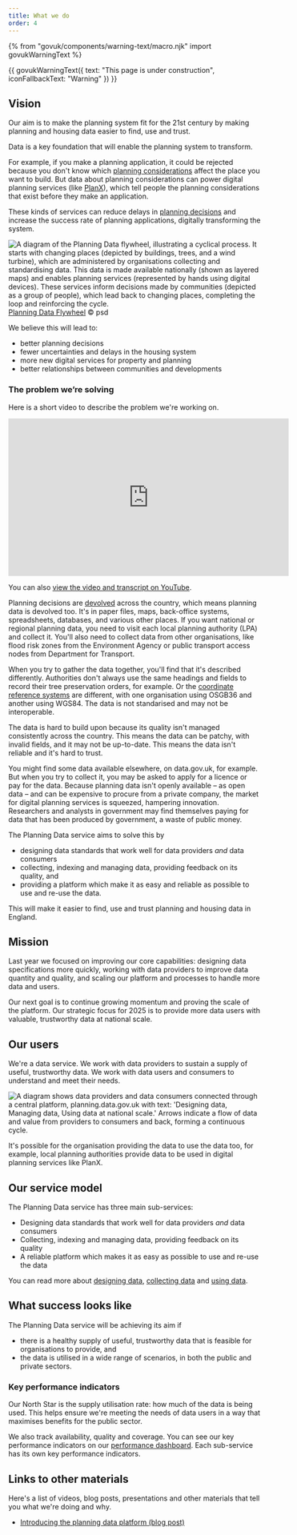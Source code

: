 ```yaml
---
title: What we do
order: 4
---
```

{% from "govuk/components/warning-text/macro.njk" import govukWarningText %}

{{ govukWarningText({
  text: "This page is under construction",
  iconFallbackText: "Warning"
}) }}

## Vision

Our aim is to make the planning system fit for the 21st century by making planning and housing data easier to find, use and trust. 

Data is a key foundation that will enable the planning system to transform. 

For example, if you make a planning application, it could be rejected because you don't know which [planning considerations](/what-we-do/key-concepts#planning-consideration) affect the place you want to build. But data about planning considerations can power digital planning services (like [PlanX](https://www.planx.uk/How-it-works)), which tell people the planning considerations that exist before they make an application. 

These kinds of services can reduce delays in [planning decisions](/what-we-do/key-concepts#planning-decision) and increase the success rate of planning applications, digitally transforming the system.

![A diagram of the Planning Data flywheel, illustrating a cyclical process. It starts with changing places (depicted by buildings, trees, and a wind turbine), which are administered by organisations collecting and standardising data. This data is made available nationally (shown as layered maps) and enables planning services (represented by hands using digital devices). These services inform decisions made by communities (depicted as a group of people), which lead back to changing places, completing the loop and reinforcing the cycle.](../assets/images/planning-data-flywheel.jpg)
[Planning Data Flywheel](https://www.flickr.com/photos/psd/53561519291/in/album-72157703657907285) © psd

We believe this will lead to: 

- better planning decisions 
- fewer uncertainties and delays in the housing system 
- more new digital services for property and planning 
- better relationships between communities and developments

### The problem we’re solving

Here is a short video to describe the problem we're working on.

<iframe width="560" height="315" src="https://www.youtube-nocookie.com/embed/UuugC3rV6QI?si=EkMoWgCYeAaX81fI" title="YouTube video player" frameborder="0" allow="accelerometer; autoplay; clipboard-write; encrypted-media; gyroscope; picture-in-picture; web-share" referrerpolicy="strict-origin-when-cross-origin" allowfullscreen></iframe>

You can also [view the video and transcript on YouTube](https://www.youtube.com/watch?v=UuugC3rV6QI).

Planning decisions are [devolved](/what-we-do/key-concepts#devolution) across the country, which means planning data is devolved too. It's in paper files, maps, back-office systems, spreadsheets, databases, and various other places. If you want national or regional planning data, you need to visit each local planning authority (LPA) and collect it. You'll also need to collect data from other organisations, like flood risk zones from the Environment Agency or public transport access nodes from Department for Transport.

When you try to gather the data together, you'll find that it's described differently. Authorities don't always use the same headings and fields to record their tree preservation orders, for example. Or the [coordinate reference systems](https://resource.esriuk.com/blog/2012-3-26-coordinate-systems-and-projections-for-beginners-html/) are different, with one organisation using OSGB36 and another using WGS84. The data is not standarised and may not be interoperable. 

The data is hard to build upon because its quality isn't managed consistently across the country. This means the data can be patchy, with invalid fields, and it may not be up-to-date. This means the data isn't reliable and it's hard to trust.

You might find some data available elsewhere, on data.gov.uk, for example. But when you try to collect it, you may be asked to apply for a licence or pay for the data. Because planning data isn't openly available – as open data – and can be expensive to procure from a private company, the market for digital planning services is squeezed, hampering innovation. Researchers and analysts in government may find themselves paying for data that has been produced by government, a waste of public money.

The Planning Data service aims to solve this by

- designing data standards that work well for data providers _and_ data consumers
- collecting, indexing and managing data, providing feedback on its quality, and
- providing a platform which make it as easy and reliable as possible to use and re-use the data.

This will make it easier to find, use and trust planning and housing data in England.

## Mission

Last year we focused on improving our core capabilities: designing data specifications more quickly, working with data providers to improve data quantity and quality, and scaling our platform and processes to handle more data and users.

Our next goal is to continue growing momentum and proving the scale of the platform. Our strategic focus for 2025 is to provide more data users with valuable, trustworthy data at national scale. 
<!-- Specifically, this means
- making data available to data users beyond PropTech, such as analysts, policy officers and property developers
- making it easier to get started using the data, for example, by pulling it into PowerBI, Tableau and other tools
- showing how the quantity and quality of data improves over time
- bringing more people from industry into the data design process
- and more 
-->

## Our users

We're a data service. We work with data providers to sustain a supply of useful, trustworthy data. We work with data users and consumers to understand and meet their needs. 

![A diagram shows data providers and data consumers connected through a central platform, planning.data.gov.uk with text: 'Designing data, Managing data, Using data at national scale.' Arrows indicate a flow of data and value from providers to consumers and back, forming a continuous cycle.](../assets/images/planning-data-platform-model.png)

It's possible for the organisation providing the data to use the data too, for example, local planning authorities provide data to be used in digital planning services like PlanX.

## Our service model

The Planning Data service has three main sub-services:

- Designing data standards that work well for data providers _and_ data consumers
- Collecting, indexing and managing data, providing feedback on its quality
- A reliable platform which makes it as easy as possible to use and re-use the data

You can read more about [designing data](/what-we-do/designing-data/), [collecting data](/what-we-do/collecting-data/) and [using data](/what-we-do/using-data/).

## What success looks like

The Planning Data service will be achieving its aim if

- there is a healthy supply of useful, trustworthy data that is feasible for organisations to provide, and
- the data is utilised in a wide range of scenarios, in both the public and private sectors.
<!-- This list is unfinished
If we're successful in achieving our mission, there will be

- a healthy pipeline of data standards moving from the backlog to co-design and through to legislation
- continued participation from software providers, government bodies, LPAs and other interest groups in the data design process
- a clear picture of which data specifications will meet the needs of the planning system as a whole
- a growing supply of data, for more planning considerations, provided by local planning authorities
- more trustworthy data provided over time, with minimal datasets meeting immediate needs
- useful and actionable feedback provided to data providers, helping them improve data quality and processes iteratively
- and more -->

### Key performance indicators

Our North Star is the supply utilisation rate: how much of the data is being used. This helps ensure we're meeting the needs of data users in a way that maximises benefits for the public sector.

We also track availability, quality and coverage. You can see our key performance indicators on our [performance dashboard](https://www.planning.data.gov.uk/about/performance). Each sub-service has its own key performance indicators.

## Links to other materials

Here's a list of videos, blog posts, presentations and other materials that tell you what we're doing and why.

- [Introducing the planning data platform (blog post)](https://mhclgdigital.blog.gov.uk/2022/09/28/introducing-the-planning-data-platform/)